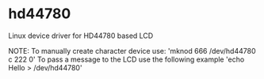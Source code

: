 # hd44780
Linux device driver for HD44780 based LCD

NOTE: 	To manually create character device use: 'mknod 666 /dev/hd44780 c 222 0'
	To pass a message to the LCD use the following example 'echo Hello > /dev/hd44780'

